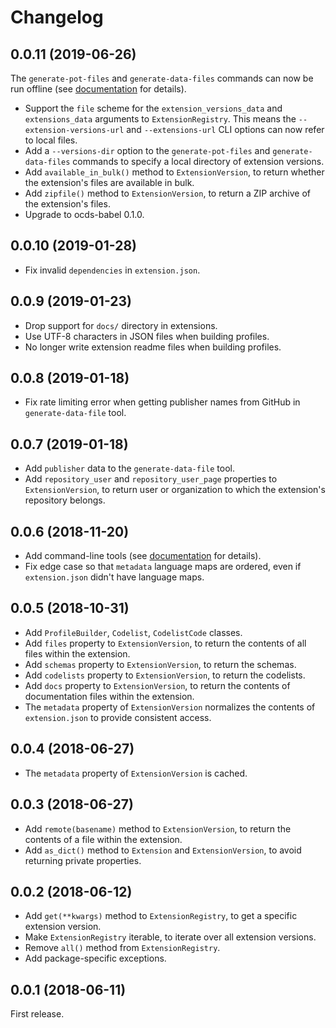 # Changelog

## 0.0.11 (2019-06-26)

The `generate-pot-files` and `generate-data-files` commands can now be run offline (see [documentation](https://ocdsextensionregistry.readthedocs.io/en/latest/cli.html) for details). 

* Support the `file` scheme for the `extension_versions_data` and `extensions_data` arguments to `ExtensionRegistry`. This means the `--extension-versions-url` and `--extensions-url` CLI options can now refer to local files.
* Add a `--versions-dir` option to the `generate-pot-files` and `generate-data-files` commands to specify a local directory of extension versions.
* Add `available_in_bulk()` method to `ExtensionVersion`, to return whether the extension's files are available in bulk.
* Add `zipfile()` method to `ExtensionVersion`, to return a ZIP archive of the extension's files.
* Upgrade to ocds-babel 0.1.0.

## 0.0.10 (2019-01-28)

* Fix invalid `dependencies` in `extension.json`.

## 0.0.9 (2019-01-23)

* Drop support for `docs/` directory in extensions.
* Use UTF-8 characters in JSON files when building profiles.
* No longer write extension readme files when building profiles.

## 0.0.8 (2019-01-18)

* Fix rate limiting error when getting publisher names from GitHub in `generate-data-file` tool.

## 0.0.7 (2019-01-18)

* Add `publisher` data to the `generate-data-file` tool.
* Add `repository_user` and `repository_user_page` properties to `ExtensionVersion`, to return user or organization to which the extension's repository belongs.

## 0.0.6 (2018-11-20)

* Add command-line tools (see [documentation](https://ocdsextensionregistry.readthedocs.io/en/latest/cli.html) for details).
* Fix edge case so that `metadata` language maps are ordered, even if `extension.json` didn't have language maps.

## 0.0.5 (2018-10-31)

* Add `ProfileBuilder`, `Codelist`, `CodelistCode` classes.
* Add `files` property to `ExtensionVersion`, to return the contents of all files within the extension.
* Add `schemas` property to `ExtensionVersion`, to return the schemas.
* Add `codelists` property to `ExtensionVersion`, to return the codelists.
* Add `docs` property to `ExtensionVersion`, to return the contents of documentation files within the extension.
* The `metadata` property of `ExtensionVersion` normalizes the contents of `extension.json` to provide consistent access.

## 0.0.4 (2018-06-27)

* The `metadata` property of `ExtensionVersion` is cached.

## 0.0.3 (2018-06-27)

* Add `remote(basename)` method to `ExtensionVersion`, to return the contents of a file within the extension.
* Add `as_dict()` method to `Extension` and `ExtensionVersion`, to avoid returning private properties.

## 0.0.2 (2018-06-12)

* Add `get(**kwargs)` method to `ExtensionRegistry`, to get a specific extension version.
* Make `ExtensionRegistry` iterable, to iterate over all extension versions.
* Remove `all()` method from `ExtensionRegistry`.
* Add package-specific exceptions.

## 0.0.1 (2018-06-11)

First release.
